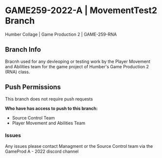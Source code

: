 # GAME259-2022-A | MovementTest2 Branch
Humber Collage | Game Production 2 | GAME-259-RNA

## Branch Info
Bracnh used for any devleoping or testing work by the Player Movement and Abilities team for the game project of Humber's Game Production 2 (RNA) class.

## Push Permissions
This branch does not require push requests  

**Who have has access to push to this branch:**
- Source Control Team
- Player Movement and Abilities Team

### Issues
Any issues please contact Managment or the Source Control team via the GameProd A - 2022 discord channel
